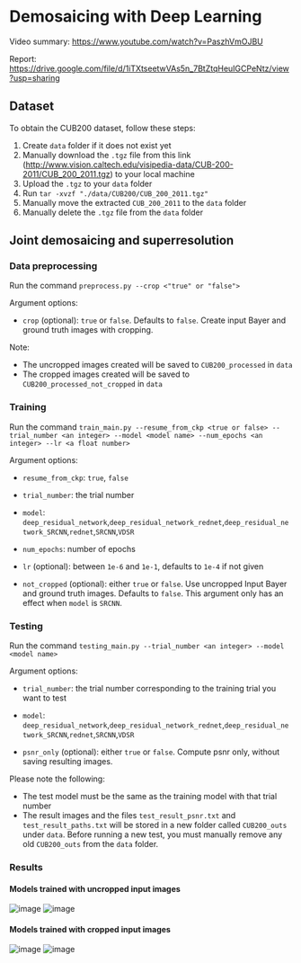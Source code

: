 # Demosaicing with Deep Learning

Video summary: https://www.youtube.com/watch?v=PaszhVmOJBU

Report: https://drive.google.com/file/d/1iTXtseetwVAs5n_7BtZtqHeuIGCPeNtz/view?usp=sharing

## Dataset
To obtain the CUB200 dataset, follow these steps:
1. Create `data` folder if it does not exist yet
2. Manually download the `.tgz` file from this link (http://www.vision.caltech.edu/visipedia-data/CUB-200-2011/CUB_200_2011.tgz) to your local machine
3. Upload the `.tgz` to your `data` folder
4. Run `tar -xvzf "./data/CUB200/CUB_200_2011.tgz"`
5. Manually move the extracted `CUB_200_2011` to the `data` folder
6. Manually delete the `.tgz` file from the `data` folder

## Joint demosaicing and superresolution
### Data preprocessing
Run the command `preprocess.py --crop <"true" or "false">`

Argument options:

* `crop` (optional): `true` or `false`. Defaults to `false`. Create input Bayer and ground truth images with cropping. 

Note:
* The uncropped images created will be saved to `CUB200_processed` in `data`
* The cropped images created will be saved to `CUB200_processed_not_cropped` in `data`

### Training
Run the command `train_main.py --resume_from_ckp <true or false> --trial_number <an integer> --model <model name> --num_epochs <an integer> --lr <a float number>`

Argument options:

* `resume_from_ckp`: `true`, `false`

* `trial_number`: the trial number

* `model`: `deep_residual_network`,`deep_residual_network_rednet`,`deep_residual_network_SRCNN`,`rednet`,`SRCNN`,`VDSR`

* `num_epochs`: number of epochs

* `lr` (optional): between `1e-6` and `1e-1`, defaults to `1e-4` if not given

* `not_cropped` (optional): either `true` or `false`. Use uncropped Input Bayer and ground truth images. Defaults to `false`. This argument only has an effect when `model` is `SRCNN`.

### Testing
Run the command `testing_main.py --trial_number <an integer> --model <model name>`

Argument options:

* `trial_number`: the trial number corresponding to the training trial you want to test

* `model`: `deep_residual_network`,`deep_residual_network_rednet`,`deep_residual_network_SRCNN`,`rednet`,`SRCNN`,`VDSR`

* `psnr_only` (optional): either `true` or `false`. Compute psnr only, without saving resulting images.

Please note the following:
* The test model must be the same as the training model with that trial number
* The result images and the files `test_result_psnr.txt` and `test_result_paths.txt` will be stored in a new folder called `CUB200_outs` under `data`. Before running a new test, you must manually remove any old `CUB200_outs` from the `data` folder.

### Results
#### Models trained with uncropped input images
![image](https://drive.google.com/uc?export=view&id=1uoXgXllUtUV4noIdAv0GwHrjVYyTR6xd)
![image](https://drive.google.com/uc?export=view&id=1_-07H-6MqyJovf0r7OWW-nEvsiFz6Jwi)

#### Models trained with cropped input images
![image](https://drive.google.com/uc?export=view&id=1S6hSn3hIOma7O79hom94ASt9vemvAKn8)
![image](https://drive.google.com/uc?export=view&id=1iRECSJVTWgyF6t9BsCoRevR5bztnZZ6R)
